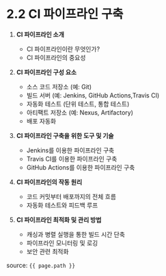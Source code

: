 # 2.2 CI 파이프라인 구축

1. **CI 파이프라인 소개**
    - CI 파이프라인이란 무엇인가?
    - CI 파이프라인의 중요성

2. **CI 파이프라인 구성 요소**
    - 소스 코드 저장소 (예: Git)
    - 빌드 서버 (예: Jenkins, GitHub Actions,Travis CI)
    - 자동화 테스트 (단위 테스트, 통합 테스트)
    - 아티팩트 저장소 (예: Nexus, Artifactory)
    - 배포 자동화

3. **CI 파이프라인 구축을 위한 도구 및 기술**
    - Jenkins를 이용한 파이프라인 구축
    - Travis CI를 이용한 파이프라인 구축 
    - GitHub Actions를 이용한 파이프라인 구축

4. **CI 파이프라인의 작동 원리**
    - 코드 커밋부터 배포까지의 전체 흐름
    - 자동화 테스트와 피드백 루프

5. **CI 파이프라인 최적화 및 관리 방법**
    - 캐싱과 병렬 실행을 통한 빌드 시간 단축
    - 파이프라인 모니터링 및 로깅
    - 보안 관련 최적화

source: `{{ page.path }}`
